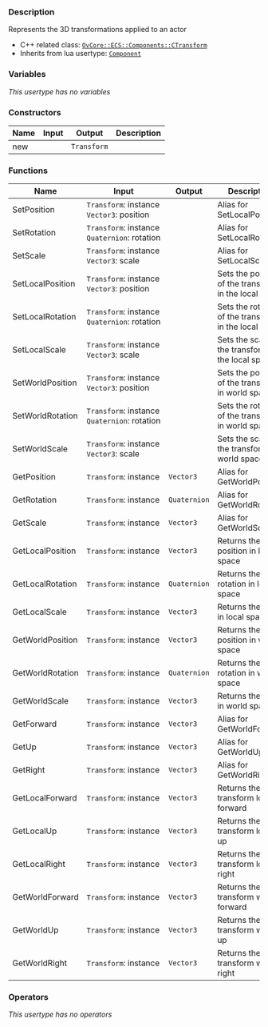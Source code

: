 ### Description
Represents the 3D transformations applied to an actor

- C++ related class: [`OvCore::ECS::Components::CTransform`](https://github.com/adriengivry/Overload/blob/develop/Sources/Overload/OvCore/include/OvCore/ECS/Components/CTransform.h)
- Inherits from lua usertype: [`Component`](Component)

### Variables
_This usertype has no variables_

### Constructors
|Name|Input|Output|Description|
|-|-|-|-|
|new||`Transform`||

### Functions
|Name|Input|Output|Description|
|-|-|-|-|
|SetPosition|`Transform`:&nbsp;instance<br>`Vector3`:&nbsp;position<br>||Alias for SetLocalPosition|
|SetRotation|`Transform`:&nbsp;instance<br>`Quaternion`:&nbsp;rotation<br>||Alias for SetLocalRotation|
|SetScale|`Transform`:&nbsp;instance<br>`Vector3`:&nbsp;scale<br>||Alias for SetLocalScale|
|SetLocalPosition|`Transform`:&nbsp;instance<br>`Vector3`:&nbsp;position<br>||Sets the position of the transform in the local space|
|SetLocalRotation|`Transform`:&nbsp;instance<br>`Quaternion`:&nbsp;rotation<br>||Sets the rotation of the transform in the local space|
|SetLocalScale|`Transform`:&nbsp;instance<br>`Vector3`:&nbsp;scale<br>||Sets the scale of the transform in the local space|
|SetWorldPosition|`Transform`:&nbsp;instance<br>`Vector3`:&nbsp;position<br>||Sets the position of the transform in world space|
|SetWorldRotation|`Transform`:&nbsp;instance<br>`Quaternion`:&nbsp;rotation<br>||Sets the rotation of the transform in world space|
|SetWorldScale|`Transform`:&nbsp;instance<br>`Vector3`:&nbsp;scale<br>||Sets the scale of the transform in world space|
|GetPosition|`Transform`:&nbsp;instance<br>|`Vector3`|Alias for GetWorldPosition|
|GetRotation|`Transform`:&nbsp;instance<br>|`Quaternion`|Alias for GetWorldRotation|
|GetScale|`Transform`:&nbsp;instance<br>|`Vector3`|Alias for GetWorldScale|
|GetLocalPosition|`Transform`:&nbsp;instance<br>|`Vector3`|Returns the position in local space|
|GetLocalRotation|`Transform`:&nbsp;instance<br>|`Quaternion`|Returns the rotation in local space|
|GetLocalScale|`Transform`:&nbsp;instance<br>|`Vector3`|Returns the scale in local space|
|GetWorldPosition|`Transform`:&nbsp;instance<br>|`Vector3`|Returns the position in world space|
|GetWorldRotation|`Transform`:&nbsp;instance<br>|`Quaternion`|Returns the rotation in world space|
|GetWorldScale|`Transform`:&nbsp;instance<br>|`Vector3`|Returns the scale in world space|
|GetForward|`Transform`:&nbsp;instance<br>|`Vector3`|Alias for GetWorldForward|
|GetUp|`Transform`:&nbsp;instance<br>|`Vector3`|Alias for GetWorldUp|
|GetRight|`Transform`:&nbsp;instance<br>|`Vector3`|Alias for GetWorldRight|
|GetLocalForward|`Transform`:&nbsp;instance<br>|`Vector3`|Returns the transform local forward|
|GetLocalUp|`Transform`:&nbsp;instance<br>|`Vector3`|Returns the transform local up|
|GetLocalRight|`Transform`:&nbsp;instance<br>|`Vector3`|Returns the transform local right|
|GetWorldForward|`Transform`:&nbsp;instance<br>|`Vector3`|Returns the transform world forward|
|GetWorldUp|`Transform`:&nbsp;instance<br>|`Vector3`|Returns the transform world up|
|GetWorldRight|`Transform`:&nbsp;instance<br>|`Vector3`|Returns the transform world right|

### Operators
_This usertype has no operators_
